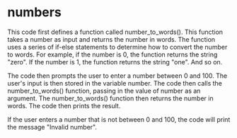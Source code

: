 # numbers

This code first defines a function called number_to_words(). This function takes a number as input and returns the number in words. The function uses a series of if-else statements to determine how to convert the number to words. For example, if the number is 0, the function returns the string "zero". If the number is 1, the function returns the string "one". And so on.

The code then prompts the user to enter a number between 0 and 100. The user's input is then stored in the variable number. The code then calls the number_to_words() function, passing in the value of number as an argument. The number_to_words() function then returns the number in words. The code then prints the result.

If the user enters a number that is not between 0 and 100, the code will print the message "Invalid number".
